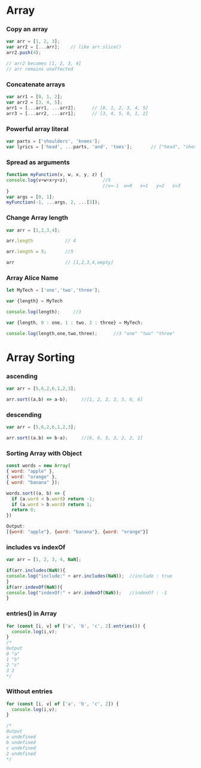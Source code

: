 # Array

### Copy an array

```javascript
var arr = [1, 2, 3];
var arr2 = [...arr];    // like arr.slice()
arr2.push(4); 

// arr2 becomes [1, 2, 3, 4]
// arr remains unaffected
```

### Concatenate arrays
```javascript
var arr1 = [0, 1, 2];
var arr2 = [3, 4, 5];
arr1 = [...arr1, ...arr2];      // [0, 1, 2, 3, 4, 5]
arr3 = [...arr2, ...arr1];      // [3, 4, 5, 0, 1, 2]
```

### Powerful array literal
```javascript
var parts = ['shoulders', 'knees']; 
var lyrics = ['head', ...parts, 'and', 'toes'];       // ["head", "shoulders", "knees", "and", "toes"]
```

### Spread as arguments
```javascript
function myFunction(v, w, x, y, z) { 
console.log(v+w+x+y+z);             //5
                                    //v=-1  w=0   x=1   y=2   z=3
}
var args = [0, 1];
myFunction(-1, ...args, 2, ...[3]);
```
### Change Array length 

```javascript
var arr = [1,2,3,4];

arr.length            // 4

arr.length = 5;       //5

arr                   // [1,2,3,4,empty]
```

### Array Alice Name
```javascript
let MyTech = ['one','two','three'];

var {length} = MyTech 

console.log(length);     //3

var {length, 0 : one, 1 : two, 2 : three} = MyTech;

console.log(length,one,two,three);      //3 "one" "two" "three"

```

# Array Sorting 

### ascending
```javascript
var arr = [5,6,2,6,1,2,3];

arr.sort((a,b) => a-b);     //[1, 2, 2, 3, 5, 6, 6]
```

### descending
```javascript
var arr = [5,6,2,6,1,2,3];

arr.sort((a,b) => b-a);     //[6, 6, 5, 3, 2, 2, 1]
```

### Sorting Array with Object

```javascript
const words = new Array(
{ word: "apple" },
{ word: "orange" },
{ word: "banana" });

words.sort((a, b) => {
  if (a.word < b.word) return -1;
  if (a.word > b.word) return 1;
  return 0;
})

Output: 
[{word: "apple"}, {word: "banana"}, {word: "orange"}]

```

### includes vs indexOf
```javascript
var arr = [1, 2, 3, 4, NaN];

if(arr.includes(NaN)){
console.log("include:" + arr.includes(NaN));  //include : true
}
if(arr.indexOf(NaN)){
console.log("indexOf:" + arr.indexOf(NaN));   //indexOf : -1
}
```

### entries() in Array
```javascript
for (const [i, v] of ['a', 'b', 'c', 2].entries()) {
  console.log(i,v);
}
/*
Output
0 "a"
1 "b"
2 "c"
3 2
*/
```


### Without entries
```javascript
for (const [i, v] of ['a', 'b', 'c', 2]) {
  console.log(i,v);
}

/*
Output
a undefined
b undefined
c undefined
2 undefined
*/

```
